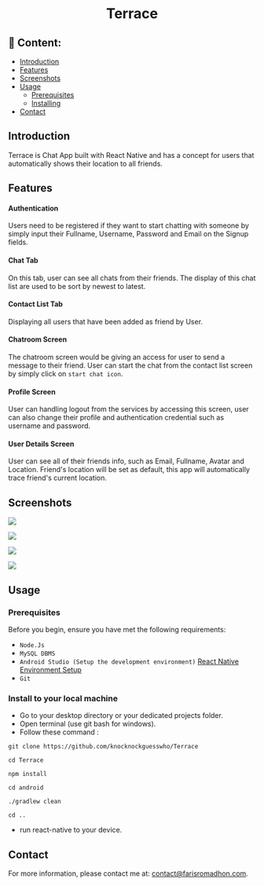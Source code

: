 # <p align="center">Terrace</p>


## :memo: Content:

- [Introduction](https://github.com/knocknockguesswho/Terrace#introduction)
- [Features](https://github.com/knocknockguesswho/Terrace#features)
- [Screenshots](https://github.com/knocknockguesswho/Terrace#screenshots)
- [Usage](https://github.com/knocknockguesswho/Terrace#usage)
  - [Prerequisites](https://github.com/knocknockguesswho/Terrace#prerequisites)
  - [Installing](https://github.com/knocknockguesswho/Terrace#install-to-your-local-machine)
- [Contact](https://github.com/knocknockguesswho/Terrace#contact)

## Introduction

Terrace is Chat App built with React Native and has a concept for users that automatically shows their location to all friends.

## Features

#### Authentication

Users need to be registered if they want to start chatting with someone by simply input their Fullname, Username, Password and Email on the Signup fields.

#### Chat Tab

On this tab, user can see all chats from their friends. The display of this chat list are used to be sort by newest to latest.


#### Contact List Tab

Displaying all users that have been added as friend by User.

#### Chatroom Screen

The chatroom screen would be giving an access for user to send a message to their friend. User can start the chat from the contact list screen by simply click on `start chat icon`.


#### Profile Screen

User can handling logout from the services by accessing this screen, user can also change their profile and authentication credential such as username and password.

#### User Details Screen

User can see all of their friends info, such as Email, Fullname, Avatar and Location. Friend's location will be set as default, this app will automatically trace friend's current location.

## Screenshots

![](https://i.imgur.com/QDRmXNi.png)

![](https://i.imgur.com/twu5sN4.png)

![](https://i.imgur.com/0hUYm11.png)

![](https://i.imgur.com/iDZML1t.png)


## Usage

### Prerequisites

Before you begin, ensure you have met the following requirements:

- `Node.Js`
- `MySQL DBMS`
- `Android Studio (Setup the development environment)`
[React Native Environment Setup](https://reactnative.dev/docs/environment-setup)
- `Git`

### Install to your local machine

- Go to your desktop directory or your dedicated projects folder.
- Open terminal (use git bash for windows).
- Follow these command :

 `git clone https://github.com/knocknockguesswho/Terrace`
 
 `cd Terrace`
 
 `npm install`
 
 `cd android`
 
 `./gradlew clean`
 
 `cd ..`
  
- run react-native to your device.


## Contact

For more information, please contact me at:
<contact@farisromadhon.com>.
